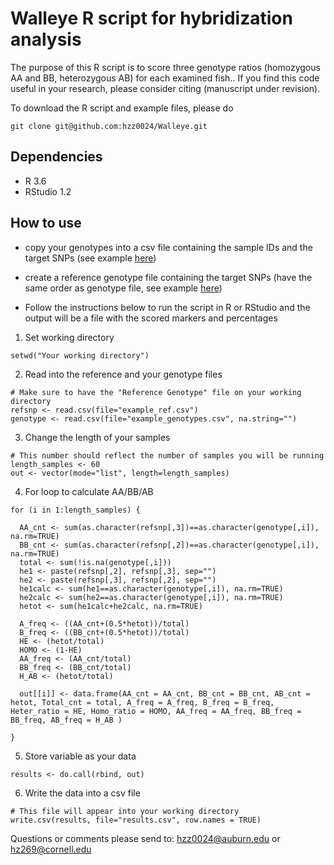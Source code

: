 # Walleye R script for hybridization analysis

The purpose of this R script is to score three genotype ratios (homozygous AA and BB, heterozygous AB) for each examined fish.. If you find this code useful in your research, please consider citing (manuscript under revision).

To download the R script and example files, please do
```
git clone git@github.com:hzz0024/Walleye.git
```

## Dependencies
- R 3.6
- RStudio 1.2

## How to use

- copy your genotypes into a csv file containing the sample IDs and the target SNPs (see example [here](https://github.com/hzz0024/Walleye/blob/master/Example_data/example_genotypes.csv))

- create a reference genotype file containing the target SNPs (have the same order as genotype file, see example [here](https://github.com/hzz0024/Walleye/blob/master/Example_data/example_ref.csv)) 

- Follow the instructions below to run the script in R or RStudio and the output will be a file with the scored markers and percentages

1. Set working directory
```
setwd("Your working directory")
```
2. Read into the reference and your genotype files
```
# Make sure to have the "Reference Genotype" file on your working directory
refsnp <- read.csv(file="example_ref.csv")
genotype <- read.csv(file="example_genotypes.csv", na.string="")
```
3. Change the length of your samples
```
# This number should reflect the number of samples you will be running
length_samples <- 60
out <- vector(mode="list", length=length_samples)
```
4. For loop to calculate AA/BB/AB
```
for (i in 1:length_samples) {
  
  AA_cnt <- sum(as.character(refsnp[,3])==as.character(genotype[,i]), na.rm=TRUE)
  BB_cnt <- sum(as.character(refsnp[,2])==as.character(genotype[,i]), na.rm=TRUE)
  total <- sum(!is.na(genotype[,i]))
  he1 <- paste(refsnp[,2], refsnp[,3], sep="")
  he2 <- paste(refsnp[,3], refsnp[,2], sep="")
  he1calc <- sum(he1==as.character(genotype[,i]), na.rm=TRUE)
  he2calc <- sum(he2==as.character(genotype[,i]), na.rm=TRUE)
  hetot <- sum(he1calc+he2calc, na.rm=TRUE)
  
  A_freq <- ((AA_cnt+(0.5*hetot))/total)
  B_freq <- ((BB_cnt+(0.5*hetot))/total)
  HE <- (hetot/total)
  HOMO <- (1-HE)
  AA_freq <- (AA_cnt/total)
  BB_freq <- (BB_cnt/total)
  H_AB <- (hetot/total)
  
  out[[i]] <- data.frame(AA_cnt = AA_cnt, BB_cnt = BB_cnt, AB_cnt = hetot, Total_cnt = total, A_freq = A_freq, B_freq = B_freq, Heter_ratio = HE, Homo_ratio = HOMO, AA_freq = AA_freq, BB_freq = BB_freq, AB_freq = H_AB )
  
}
```
5. Store variable as your data
```
results <- do.call(rbind, out)
```
6. Write the data into a csv file
```
# This file will appear into your working directory
write.csv(results, file="results.csv", row.names = TRUE)
```
Questions or comments please send to: 
hzz0024@auburn.edu or hz269@cornell.edu
